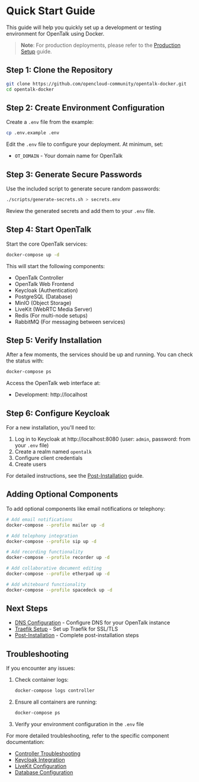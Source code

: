 # Quick Start Guide

This guide will help you quickly set up a development or testing environment for OpenTalk using Docker.

> **Note**: For production deployments, please refer to the [Production Setup](production-setup.md) guide.

## Step 1: Clone the Repository

```bash
git clone https://github.com/opencloud-community/opentalk-docker.git
cd opentalk-docker
```

## Step 2: Create Environment Configuration

Create a `.env` file from the example:

```bash
cp .env.example .env
```

Edit the `.env` file to configure your deployment. At minimum, set:
- `OT_DOMAIN` - Your domain name for OpenTalk

## Step 3: Generate Secure Passwords

Use the included script to generate secure random passwords:

```bash
./scripts/generate-secrets.sh > secrets.env
```

Review the generated secrets and add them to your `.env` file.

## Step 4: Start OpenTalk

Start the core OpenTalk services:

```bash
docker-compose up -d
```

This will start the following components:
- OpenTalk Controller
- OpenTalk Web Frontend
- Keycloak (Authentication)
- PostgreSQL (Database)
- MinIO (Object Storage)
- LiveKit (WebRTC Media Server)
- Redis (For multi-node setups)
- RabbitMQ (For messaging between services)

## Step 5: Verify Installation

After a few moments, the services should be up and running. You can check the status with:

```bash
docker-compose ps
```

Access the OpenTalk web interface at:
- Development: http://localhost

## Step 6: Configure Keycloak

For a new installation, you'll need to:
1. Log in to Keycloak at http://localhost:8080 (user: `admin`, password: from your `.env` file)
2. Create a realm named `opentalk`
3. Configure client credentials
4. Create users

For detailed instructions, see the [Post-Installation](post-installation.md) guide.

## Adding Optional Components

To add optional components like email notifications or telephony:

```bash
# Add email notifications
docker-compose --profile mailer up -d

# Add telephony integration
docker-compose --profile sip up -d

# Add recording functionality
docker-compose --profile recorder up -d

# Add collaborative document editing
docker-compose --profile etherpad up -d

# Add whiteboard functionality
docker-compose --profile spacedeck up -d
```

## Next Steps

- [DNS Configuration](dns-configuration.md) - Configure DNS for your OpenTalk instance
- [Traefik Setup](traefik-setup.md) - Set up Traefik for SSL/TLS
- [Post-Installation](post-installation.md) - Complete post-installation steps

## Troubleshooting

If you encounter any issues:

1. Check container logs:
   ```bash
   docker-compose logs controller
   ```

2. Ensure all containers are running:
   ```bash
   docker-compose ps
   ```

3. Verify your environment configuration in the `.env` file

For more detailed troubleshooting, refer to the specific component documentation:
- [Controller Troubleshooting](https://docs.opentalk.eu/admin/controller/core/configuration/)
- [Keycloak Integration](https://docs.opentalk.eu/admin/controller/core/keycloak/)
- [LiveKit Configuration](https://docs.opentalk.eu/admin/controller/core/livekit/)
- [Database Configuration](https://docs.opentalk.eu/admin/controller/core/database/)